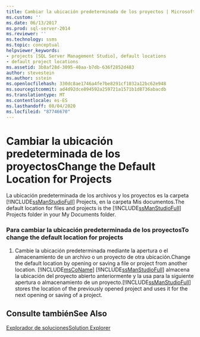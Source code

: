 ```yaml
---
title: Cambiar la ubicación predeterminada de los proyectos | Microsoft Docs
ms.custom: ''
ms.date: 06/13/2017
ms.prod: sql-server-2014
ms.reviewer: ''
ms.technology: ssms
ms.topic: conceptual
helpviewer_keywords:
- projects [SQL Server Management Studio], default locations
- default project locations
ms.assetid: 3b8af28d-3095-40aa-b7db-636f2852d483
author: stevestein
ms.author: sstein
ms.openlocfilehash: 330dc8ae1746a4fe7be8291cf1032a12bc62e948
ms.sourcegitcommit: ad4d92dce894592a259721a1571b1d8736abacdb
ms.translationtype: MT
ms.contentlocale: es-ES
ms.lasthandoff: 08/04/2020
ms.locfileid: "87746670"
---
```

# <a name="change-the-default-location-for-projects"></a><span data-ttu-id="1b85c-102">Cambiar la ubicación predeterminada de los proyectos</span><span class="sxs-lookup"><span data-stu-id="1b85c-102">Change the Default Location for Projects</span></span>
  <span data-ttu-id="1b85c-103">La ubicación predeterminada de los archivos y los proyectos es la carpeta [!INCLUDE[ssManStudioFull](../../includes/ssmanstudiofull-md.md)] Projects, en la carpeta Mis documentos.</span><span class="sxs-lookup"><span data-stu-id="1b85c-103">The default location for files and projects is the [!INCLUDE[ssManStudioFull](../../includes/ssmanstudiofull-md.md)] Projects folder in your My Documents folder.</span></span>  
  
### <a name="to-change-the-default-location-for-projects"></a><span data-ttu-id="1b85c-104">Para cambiar la ubicación predeterminada de los proyectos</span><span class="sxs-lookup"><span data-stu-id="1b85c-104">To change the default location for projects</span></span>  
  
1.  <span data-ttu-id="1b85c-105">Cambie la ubicación predeterminada mediante la apertura o el almacenamiento de un archivo o un proyecto de otra ubicación.</span><span class="sxs-lookup"><span data-stu-id="1b85c-105">Change the default location by opening or saving a file or project from another location.</span></span> [!INCLUDE[msCoName](../../includes/msconame-md.md)] <span data-ttu-id="1b85c-106">[!INCLUDE[ssManStudioFull](../../includes/ssmanstudiofull-md.md)] almacena la ubicación del proyecto abierto anteriormente y la usa para la siguiente apertura o almacenamiento de un proyecto.</span><span class="sxs-lookup"><span data-stu-id="1b85c-106">[!INCLUDE[ssManStudioFull](../../includes/ssmanstudiofull-md.md)] stores the location of the previously opened project and uses it for the next opening or saving of a project.</span></span>  
  
## <a name="see-also"></a><span data-ttu-id="1b85c-107">Consulte también</span><span class="sxs-lookup"><span data-stu-id="1b85c-107">See Also</span></span>  
 [<span data-ttu-id="1b85c-108">Explorador de soluciones</span><span class="sxs-lookup"><span data-stu-id="1b85c-108">Solution Explorer</span></span>](solution-explorer.md)  
  
  
